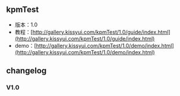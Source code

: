 ## kpmTest

* 版本：1.0
* 教程：[http://gallery.kissyui.com/kpmTest/1.0/guide/index.html](http://gallery.kissyui.com/kpmTest/1.0/guide/index.html)
* demo：[http://gallery.kissyui.com/kpmTest/1.0/demo/index.html](http://gallery.kissyui.com/kpmTest/1.0/demo/index.html)

## changelog

### V1.0


